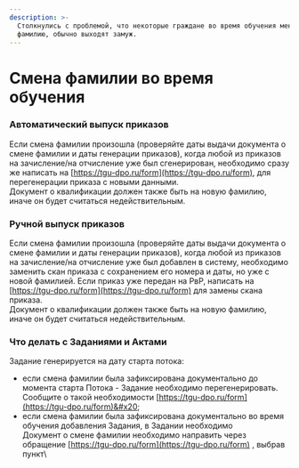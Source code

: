 ```yaml
---
description: >-
  Столкнулись с проблемой, что некоторые граждане во время обучения меняют
  фамилию, обычно выходят замуж.
---
```


# Смена фамилии во время обучения

### Автоматический выпуск приказов

Если смена фамилии произошла (проверяйте даты выдачи документа о смене фамилии и даты генерации приказов), когда любой из приказов на зачисление/на отчисление уже был сгенерирован, необходимо сразу же написать на [https://tgu-dpo.ru/form](https://tgu-dpo.ru/form), для перегенерации приказа с новыми данными. \
Документ о квалификации должен также быть на новую фамилию, иначе он будет считаться недействительным.

### Ручной выпуск приказов

Если смена фамилии произошла (проверяйте даты выдачи документа о смене фамилии и даты генерации приказов), когда любой из приказов на зачисление/на отчисление уже был добавлен в систему, необходимо заменить скан приказа с сохранением его номера и даты, но уже с новой фамилией. Если приказ уже передан на РвР, написать на [https://tgu-dpo.ru/form](https://tgu-dpo.ru/form) для замены скана приказа.\
Документ о квалификации должен также быть на новую фамилию, иначе он будет считаться недействительным.

### Что делать с Заданиями и Актами

Задание генерируется на дату старта потока:

* если смена фамилии была зафиксирована документально до момента старта Потока -  Задание необходимо перегенерировать. Сообщите о такой необходимости  [https://tgu-dpo.ru/form](https://tgu-dpo.ru/form)&#x20;
* если смена фамилии была зафиксирована документально во время обучения добавления Задания, в Задании необходимо \
  Документ о смене фамилии необходимо направить через обращение [https://tgu-dpo.ru/form](https://tgu-dpo.ru/form) , выбрав пункт\


###
